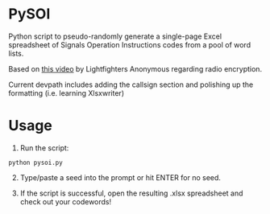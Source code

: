 # PySOI
Python script to pseudo-randomly generate a single-page Excel spreadsheet of Signals Operation Instructions codes from a pool of word lists.

Based on [this video](https://youtu.be/4NXhUyqf7ZM) by Lightfighters Anonymous regarding radio encryption.

Current devpath includes adding the callsign section and polishing up the formatting (i.e. learning Xlsxwriter)

# Usage
1) Run the script:

```
python pysoi.py
```

2) Type/paste a seed into the prompt or hit ENTER for no seed.

3) If the script is successful, open the resulting .xlsx spreadsheet and check out your codewords!